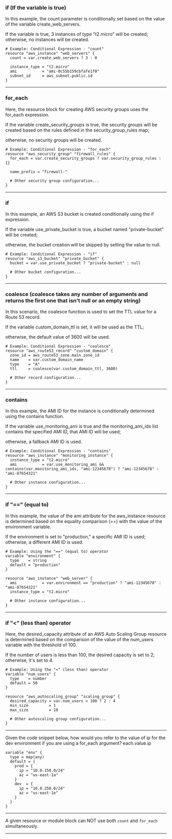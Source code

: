 


### if (If the variable is true)

In this example, the count parameter is conditionally set based on the value of the variable create_web_servers.

If the variable is true, 3 instances of type "t2.micro" will be created; otherwise, no instances will be created.

```hcl
# Example: Conditional Expression - "count"
resource "aws_instance" "web_servers" {
  count = var.create_web_servers ? 3 : 0

  instance_type = "t2.micro"
  ami           = "ami-0c55b159cbfafe1f0"
  subnet_id     = aws_subnet.public.id
}
```



__________________________________________________________________________________________



### for_each

Here, the resource block for creating AWS security groups uses the for_each expression.

If the variable create_security_groups is true, the security groups will be created based on the rules defined in the security_group_rules map;

otherwise, no security groups will be created.

```hcl
# Example: Conditional Expression - "for_each"
resource "aws_security_group" "firewall_rules" {
  for_each = var.create_security_groups ? var.security_group_rules : {}

  name_prefix = "firewall-"
  
  # Other security group configuration...
}
```



__________________________________________________________________________________________



### if

In this example, an AWS S3 bucket is created conditionally using the if expression.

If the variable use_private_bucket is true, a bucket named "private-bucket" will be created;

otherwise, the bucket creation will be skipped by setting the value to null.

```hcl
# Example: Conditional Expression - "if"
resource "aws_s3_bucket" "private_bucket" {
  bucket = var.use_private_bucket ? "private-bucket" : null

  # Other bucket configuration...
}
```



__________________________________________________________________________________________




### coalesce (coalesce takes any number of arguments and returns the first one that isn't null or an empty string)

In this scenario, the coalesce function is used to set the TTL value for a Route 53 record.

If the variable custom_domain_ttl is set, it will be used as the TTL;

otherwise, the default value of 3600 will be used.

```hcl
# Example: Conditional Expression - "coalesce"
resource "aws_route53_record" "custom_domain" {
  zone_id = aws_route53_zone.main.zone_id
  name    = var.custom_domain_name
  type    = "A"
  ttl     = coalesce(var.custom_domain_ttl, 3600)

  # Other record configuration...
}
```



__________________________________________________________________________________________



### contains

In this example, the AMI ID for the instance is conditionally determined using the contains function.

If the variable use_monitoring_ami is true and the monitoring_ami_ids list contains the specified AMI ID, that AMI ID will be used;

otherwise, a fallback AMI ID is used.

```hcl
# Example: Conditional Expression - "contains"
resource "aws_instance" "monitoring_instance" {
  instance_type = "t2.micro"
  ami           = var.use_monitoring_ami && contains(var.monitoring_ami_ids, "ami-12345678") ? "ami-12345678" : "ami-87654321"

  # Other instance configuration...
}
```



__________________________________________________________________________________________


### if "==" (equal to)

In this example, the value of the ami attribute for the aws_instance resource is determined based on the equality comparison (==) with the value of the environment variable.

If the environment is set to "production," a specific AMI ID is used; otherwise, a different AMI ID is used.

```hcl
# Example: Using the "==" (equal to) operator
variable "environment" {
  type    = string
  default = "production"
}

resource "aws_instance" "web_server" {
  ami           = var.environment == "production" ? "ami-12345678" : "ami-87654321"
  instance_type = "t2.micro"

  # Other instance configuration...
}
```



__________________________________________________________________________________________


### if "<" (less than) operator

Here, the desired_capacity attribute of an AWS Auto Scaling Group resource is determined based on the comparison of the value of the num_users variable with the threshold of 100.

If the number of users is less than 100, the desired capacity is set to 2; otherwise, it's set to 4.

```hcl
# Example: Using the "<" (less than) operator
variable "num_users" {
  type    = number
  default = 50
}

resource "aws_autoscaling_group" "scaling_group" {
  desired_capacity = var.num_users < 100 ? 2 : 4
  min_size         = 1
  max_size         = 10

  # Other autoscaling group configuration...
}
```








__________________________________________________________________________________________



Given the code snippet below, how would you refer to the value of ip for the dev environment if you are using a for_each argument?  each.value.ip



```hcl
variable "env" {
  type = map(any)
  default = {
    prod = {
      ip = "10.0.150.0/24"
      az = "us-east-1a"
    }
    dev  = {
      ip = "10.0.250.0/24"
      az = "us-east-1e"
    }
  }
}
```



__________________________________________________________________________________________



A given resource or module block can NOT use both `count` and `for_each` simultaneously.




__________________________________________________________________________________________





